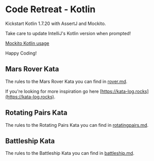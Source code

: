 # Code Retreat - Kotlin

Kickstart Kotlin 1.7.20 with AssertJ and Mockito.

Take care to update IntelliJ's Kotlin version when prompted!

[Mockito Kotlin usage](https://kotlintesting.com/using-mockito-in-kotlin-projects/)

Happy Coding!

## Mars Rover Kata
The rules to the Mars Rover Kata you can find in [rover.md](rover.md).

If you're looking for more inspiration go here [https://kata-log.rocks](https://kata-log.rocks).

## Rotating Pairs Kata
The rules to the Rotating Pairs Kata you can find in [rotatingpairs.md](rotatingpairs.md).

## Battleship Kata
The rules to the Battleship Kata you can find in [battleship.md](battleship.md).
